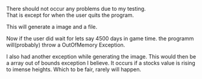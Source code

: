 There should not occur any problems due to my testing.<br>
That is except for when the user quits the program.<br>

This will generate a image and a file.

Now if the user did wait for lets say 4500 days in game time.
the programm will(probably) throw a OutOfMemory Exception.

I also had another exception while generating the image.
This would then be a array out of bounds exception I believe.
It occurs if a stocks value is rising to imense heights.
Which to be fair, rarely will happen.
